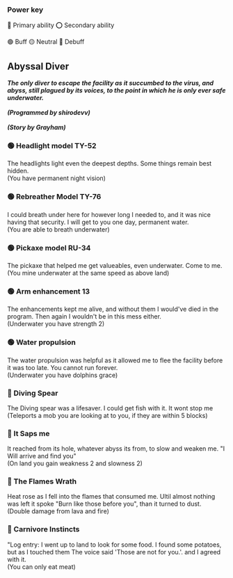 ### Power key
🔵 Primary ability
⭕ Secondary ability

🟢 Buff
🟡 Neutral
🔴 Debuff


## Abyssal Diver
***The only diver to escape the facility as it succumbed to the virus, and abyss, still plagued by its voices, to the point in which he is only ever safe underwater. <br><br>(Programmed by shirodevv) <br><br>(Story by Grayham)***

### 🟢 Headlight model TY-52
The headlights light even the deepest depths. Some things remain best hidden.<br>(You have permanent night vision)

### 🟢 Rebreather Model TY-76
I could breath under here for however long I needed to, and it was nice having that security. I will get to you one day, permanent water.<br>(You are able to breath underwater)

### 🟢 Pickaxe model RU-34
The pickaxe that helped me get valueables, even underwater. Come to me.<br>(You mine underwater at the same speed as above land)


### 🟢 Arm enhancement 13
The enhancements kept me alive, and without them I would've died in the program. Then again I wouldn't be in this mess either.<br>(Underwater you have strength 2)

### 🟢 Water propulsion
The water propulsion was helpful as it allowed me to flee the facility before it was too late. You cannot run forever.<br>(Underwater you have dolphins grace)

### 🔵 Diving Spear
The Diving spear was a lifesaver. I could get fish with it. It wont stop me<br>(Teleports a mob you are looking at to you, if they are within 5 blocks)

### 🔴 It Saps me
It reached from its hole, whatever abyss its from, to slow and weaken me. "I Will arrive and find you"<br>(On land you gain weakness 2 and slowness 2)

### 🔴 The Flames Wrath
Heat rose as I fell into the flames that consumed me. Ultil almost nothing was left it spoke "Burn like those before you", than it turned to dust.<br>(Double damage from lava and fire)


### 🔴 Carnivore Instincts
"Log entry: I went up  to land to look for some food. I found some potatoes, but as I touched them The voice said 'Those are not for you.'. and I agreed with it.<br>(You can only eat meat)